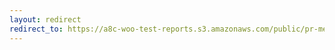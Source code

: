 ```yaml
---
layout: redirect
redirect_to: https://a8c-woo-test-reports.s3.amazonaws.com/public/pr-merge/43983/api/index.html
---
```

